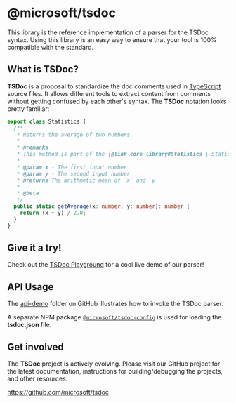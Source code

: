 # @microsoft/tsdoc

This library is the reference implementation of a parser for the TSDoc syntax.  Using this library is an easy way to ensure that your tool is 100% compatible with the standard.


##  What is TSDoc?

**TSDoc** is a proposal to standardize the doc comments used in [TypeScript](http://www.typescriptlang.org/) source files.  It allows different tools to extract content from comments without getting confused by each other's syntax.   The **TSDoc** notation looks pretty familiar:

```typescript
export class Statistics {
  /**
   * Returns the average of two numbers.
   *
   * @remarks
   * This method is part of the {@link core-library#Statistics | Statistics subsystem}.
   *
   * @param x - The first input number
   * @param y - The second input number
   * @returns The arithmetic mean of `x` and `y`
   *
   * @beta
   */
  public static getAverage(x: number, y: number): number {
    return (x + y) / 2.0;
  }
}
```

## Give it a try!

Check out the [TSDoc Playground](https://microsoft.github.io/tsdoc/) for a cool live demo of our parser!


## API Usage

The [api-demo](https://github.com/microsoft/tsdoc/tree/master/api-demo) folder on GitHub illustrates how
to invoke the TSDoc parser.

A separate NPM package [`@microsoft/tsdoc-config`](https://www.npmjs.com/package/@microsoft/tsdoc-config)
is used for loading the **tsdoc.json** file.


## Get involved

The **TSDoc** project is actively evolving.  Please visit our GitHub project for the latest documentation, instructions for building/debugging the projects, and other resources:

https://github.com/microsoft/tsdoc
